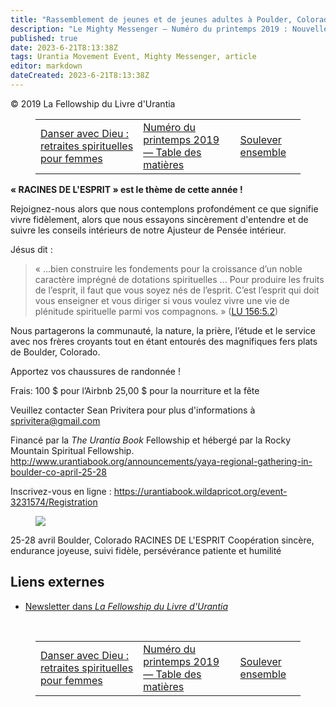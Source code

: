 ```yaml
---
title: "Rassemblement de jeunes et de jeunes adultes à Poulder, Colorado 2019"
description: "Le Mighty Messenger — Numéro du printemps 2019 : Nouvelles et opinions pour les lecteurs du Livre d'Urantia"
published: true
date: 2023-6-21T8:13:38Z
tags: Urantia Movement Event, Mighty Messenger, article
editor: markdown
dateCreated: 2023-6-21T8:13:38Z
---
```


<p class="v-card v-sheet theme--light grey lighten-3 px-2">© 2019 La Fellowship du Livre d'Urantia</p>
<figure class="table chapter-navigator">
  <table>
    <tbody>
      <tr>
        <td>
        <a href="/fr/article/Dancing_with_God_Retreat_2019">
          <span class="mdi mdi-arrow-left-drop-circle"></span><span class="pl-2">Danser avec Dieu : retraites spirituelles pour femmes</span>
        </a>
        </td>
        <td>
        <a href="/fr/index/articles_mighty_messenger#numéro-du-printemps-2019">
          <span class="mdi mdi-book-open-variant"></span><span class="pl-2">Numéro du printemps 2019 — Table des matières</span>
        </a>
        </td>
        <td>
        <a href="/fr/article/Lifting_Together">
          <span class="pr-2">Soulever ensemble</span><span class="mdi mdi-arrow-right-drop-circle"></span>
        </a>
        </td>
      </tr>
    </tbody>
  </table>
</figure>



**« RACINES DE L'ESPRIT » est le thème de cette année !**

Rejoignez-nous alors que nous contemplons profondément ce que signifie vivre fidèlement, alors que nous essayons sincèrement d'entendre et de suivre les conseils intérieurs de notre Ajusteur de Pensée intérieur.

Jésus dit :

> « ...bien construire les fondements pour la croissance d’un noble caractère imprégné de dotations spirituelles ... Pour produire les fruits de l’esprit, il faut que vous soyez nés de l’esprit. C’est l’esprit qui doit vous enseigner et vous diriger si vous voulez vivre une vie de plénitude spirituelle parmi vos compagnons. » ([LU 156:5.2](/fr/The_Urantia_Book/156#p5_2))

Nous partagerons la communauté, la nature, la prière, l’étude et le service avec nos frères croyants tout en étant entourés des magnifiques fers plats de Boulder, Colorado.

Apportez vos chaussures de randonnée !

Frais:
100 $ pour l’Airbnb
25,00 $ pour la nourriture et la fête

Veuillez contacter Sean Privitera pour plus d'informations à sprivitera@gmail.com

Financé par la _The Urantia Book_ Fellowship et hébergé par la Rocky Mountain Spiritual Fellowship. http://www.urantiabook.org/announcements/yaya-regional-gathering-in-boulder-co-april-25-28

Inscrivez-vous en ligne : https://urantiabook.wildapricot.org/event-3231574/Registration

<figure id="Figure_1" class="image urantiapedia image-style-align-left">
<img src="/image/article/The_Mighty_Messenger/2019_Spring/009.jpg">
</figure>

25-28 avril
Boulder, Colorado
RACINES DE L'ESPRIT
Coopération sincère, endurance joyeuse, suivi fidèle, persévérance patiente et humilité 

## Liens externes

* [Newsletter dans _La Fellowship du Livre d'Urantia_](https://assetrepository.urantiabook.org/AssetRepository/Communications/Mighty-Messenger/MM-2019-Spring.pdf)

<br>



<figure class="table chapter-navigator">
  <table>
    <tbody>
      <tr>
        <td>
        <a href="/fr/article/Dancing_with_God_Retreat_2019">
          <span class="mdi mdi-arrow-left-drop-circle"></span><span class="pl-2">Danser avec Dieu : retraites spirituelles pour femmes</span>
        </a>
        </td>
        <td>
        <a href="/fr/index/articles_mighty_messenger#numéro-du-printemps-2019">
          <span class="mdi mdi-book-open-variant"></span><span class="pl-2">Numéro du printemps 2019 — Table des matières</span>
        </a>
        </td>
        <td>
        <a href="/fr/article/Lifting_Together">
          <span class="pr-2">Soulever ensemble</span><span class="mdi mdi-arrow-right-drop-circle"></span>
        </a>
        </td>
      </tr>
    </tbody>
  </table>
</figure>

